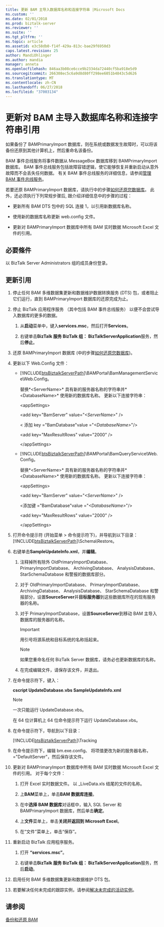 ```yaml
---
title: 更新 BAM 主导入数据库名称和连接字符串 |Microsoft Docs
ms.custom: ''
ms.date: 02/01/2018
ms.prod: biztalk-server
ms.reviewer: ''
ms.suite: ''
ms.tgt_pltfrm: ''
ms.topic: article
ms.assetid: e3c58db0-f14f-429a-813c-bae29f6950d3
caps.latest.revision: 25
author: MandiOhlinger
ms.author: mandia
manager: anneta
ms.openlocfilehash: 846aa3b08ce6cce9b2334da72440cf5ba918e5d9
ms.sourcegitcommit: 266308ec5c6a9d8d80ff298ee6051b4843c5d626
ms.translationtype: MT
ms.contentlocale: zh-CN
ms.lasthandoff: 06/27/2018
ms.locfileid: "37003134"
---
```

# <a name="update-references-to-the-bam-primary-import-database-name-and-connection-string"></a>更新对 BAM 主导入数据库名称和连接字符串引用
如果备份了 BAMPrimaryImport 数据库，则在系统或数据发生故障时，可以将该备份还原到其他计算机上，然后重命名该备份。  
  
 BAM 事件总线服务将事件数据从 MessageBox 数据库移到 BAMPrimaryImport 数据库。 BAM 事件总线服务包括故障容错逻辑，使它能够恢复并重新启动从意外故障而不会丢失任何数据。 有关 BAM 事件总线服务的详细信息，请参阅[管理 BAM 事件总线服务](../core/managing-the-bam-event-bus-service.md)。  
  
 若要还原 BAMPrimaryImport 数据库，请执行中的步骤[如何还原您数据库](../core/how-to-restore-your-databases.md)。 此外，还必须执行下列常规步骤后, 跟介绍详细信息中的步骤的过程：  
  
-   更新所有 BAM DTS 包中的 SQL 连接 1，以引用新数据库名称。  
  
-   使用新的数据库名称更新 web.config 文件。  
  
-   更新对 BAMPrimaryImport 数据库中所有 BAM 实时数据 Microsoft Excel 文件的引用。  
  
## <a name="prerequisites"></a>必要條件  
以 BizTalk Server Administrators 组的成员身份登录。  
  
## <a name="update-the-references"></a>更新引用  
  
1. 停止任何 BAM 多维数据集更新和数据维护数据转换服务 (DTS) 包，或者阻止它们运行，直到 BAMPrimaryImport 数据库的还原完成为止。  
  
2. 停止 BizTalk 应用程序服务 （其中包括 BAM 事件总线服务） 以便不会尝试导入数据库的更多的数据。  
  
   1.  从**启动**菜单中，键入**services.msc**，然后打开**Services**。  
  
   2.  右键单击**BizTalk 服务 BizTalk 组： BizTalkServerApplication**服务，然后**停止**。  
  
3. 还原 BAMPrimaryImport 数据库 (中的步骤[如何还原您数据库](../core/how-to-restore-your-databases.md))。  
  
4. 更新以下 Web.Config 文件：  
  
   - [!INCLUDE[btsBiztalkServerPath](../includes/btsbiztalkserverpath-md.md)]\BAMPortal\BamManagementService\Web.Config。  
  
      替换*\<ServerName\>* 具有新的服务器名称的字符串并*\<DatabaseName\>* 使用新的数据库名称。 更新以下连接字符串：  
  
      \<appSettings\>  
  
      <add key="BamServer" value="*\<ServerName\>*" /\>  
  
      < 添加 key ="BamDatabase"value ="*\<DatabaseName\>*"/\>  
  
      \<add key="MaxResultRows" value="2000" /\>  
  
      \</appSettings\>  
  
   - [!INCLUDE[btsBiztalkServerPath](../includes/btsbiztalkserverpath-md.md)]\BAMPortal\BamQueryService\Web.Config。  
  
      替换*\<ServerName\>* 具有新的服务器名称的字符串并*\<DatabaseName\>* 使用新的数据库名称。 更新以下连接字符串：  
  
      \<appSettings\>  
  
      \<add key="BamServer" value="*\<ServerName\>*" /\>  
  
      \<添加键 ="BamDatabase"value ="*\<DatabaseName\>*"/\>  
  
      \<add key="MaxResultRows" value="2000" /\>  
  
      \</appSettings\>  
  
5. 打开命令提示符 (开始菜单 > 命令提示符下)，并导航到以下目录： [!INCLUDE[btsBiztalkServerPath](../includes/btsbiztalkserverpath-md.md)]\Schema\Restore。  
  
6. 右键单击**SampleUpdateInfo.xml**，并**编辑**。  
  
   1.  注释掉所有除外 OldPrimaryImportDatabase、 PrimaryImportDatabase、 ArchivingDatabase、 AnalysisDatabase、 StarSchemaDatabase 和警报的数据库部分。 
   2.  对于 OldPrimaryImportDatabase、 PrimaryImportDatabase、 ArchivingDatabase、 AnalysisDatabase、 StarSchemaDatabase 和警报部分，设置**SourceServer**并**目标服务器**到这些数据库所在的现有服务器的名称。  
  
   3.  对于 PrimaryImportDatabase，设置**SourceServer**到移动 BAM 主导入数据库的服务器的名称。  
  
       > [!IMPORTANT]
       >  用引号将源系统和目标系统的名称括起来。  
  
       > [!NOTE]
       >  如果您重命名任何 BizTalk Server 数据库，请务必也更新数据库的名称。  
  
   4.  在完成编辑文件，请保存该文件，并退出。  
  
7. 在命令提示符下，键入：  
  
    **cscript UpdateDatabase.vbs SampleUpdateInfo.xml**  
  
   > [!NOTE]
   >  一次只能运行 UpdateDatabase.vbs。  
   > 
   >  在 64 位计算机上 64 位命令提示符下运行 UpdateDatabase.vbs。  
  
8. 在命令提示符下，导航到以下目录：  
  
     [!INCLUDE[btsBiztalkServerPath](../includes/btsbiztalkserverpath-md.md)]\Tracking  
  
9. 在命令提示符下，编辑 bm.exe.config、 将项值更改为新的服务器名称，="DefaultServer"，然后保存该文件。  
  
10. 更新对 BAMPrimaryImport 数据库中所有 BAM 实时数据 Microsoft Excel 文件的引用。 对于每个文件：  
  
    1.  打开 Excel 实时数据文件。 以 _LiveData.xls 结尾的文件的名称。  
  
    2.  上**BAM**菜单上，单击**BAM 数据库连接**。  
  
    3.  在中**选择 BAM 数据库**对话框中，输入 SQL Server 和 BAMPrimaryImport 数据库，然后单击**确定**。  
  
    4.  上**文件**菜单上，单击**关闭并返回到 Microsoft Excel**。  
  
    5.  在“文件”菜单上，单击“保存”。  
  
11. 重新启动 BizTalk 应用程序服务。  
  
    1.  打开 **“services.msc”**。  
  
    2.  右键单击**BizTalk 服务 BizTalk 组： BizTalkServerApplication**服务，然后**启动**。  
  
12. 启用任何 BAM 多维数据集更新和数据维护 DTS 包。  
  
13. 若要解决任何未完成的跟踪实例，请参阅[解决未完成的活动实例](../core/how-to-resolve-incomplete-activity-instances.md)。  
  
## <a name="see-also"></a>请参阅  
 [备份和还原 BAM](../core/backing-up-and-restoring-bam.md)
